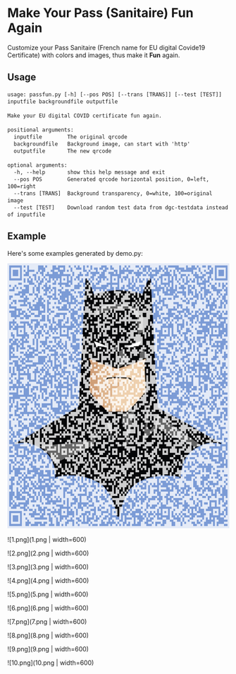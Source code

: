 # Make Your Pass (Sanitaire) Fun Again
Customize your Pass Sanitaire (French name for EU digital Covide19 Certificate) with colors and images, thus make it **Fun** again.

## Usage

    usage: passfun.py [-h] [--pos POS] [--trans [TRANS]] [--test [TEST]] inputfile backgroundfile outputfile

    Make your EU digital COVID certificate fun again.

    positional arguments:
      inputfile        The original qrcode
      backgroundfile   Background image, can start with 'http'
      outputfile       The new qrcode

    optional arguments:
      -h, --help       show this help message and exit
      --pos POS        Generated qrcode horizontal position, 0=left, 100=right
      --trans [TRANS]  Background transparency, 0=white, 100=original image
      --test [TEST]    Download random test data from dgc-testdata instead of inputfile

## Example

Here's some examples generated by demo.py:

<img src="1.png" width=600 height=600 />

![1.png](1.png | width=600)

![2.png](2.png | width=600)

![3.png](3.png | width=600)

![4.png](4.png | width=600)

![5.png](5.png | width=600)

![6.png](6.png | width=600)

![7.png](7.png | width=600)

![8.png](8.png | width=600)

![9.png](9.png | width=600)

![10.png](10.png | width=600)
